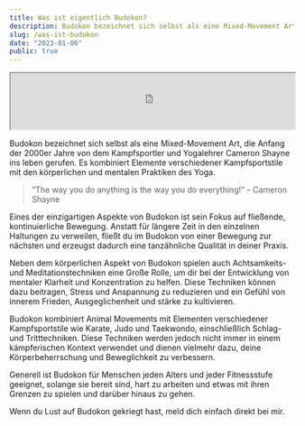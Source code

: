 ```yaml
---
title: Was ist eigentlich Budokon?
description: Budokon bezeichnet sich selbst als eine Mixed-Movement Art, die Anfang der 2000er Jahre von dem Kampfsportler und Yogalehrer Cameron Shayne ins leben gerufen. Es kombiniert Elemente verschiedener Kampfsportstile mit den körperlichen und mentalen Praktiken des Yoga.
slug: /was-ist-budokon
date: "2023-01-06"
public: true
---
```


<div class="iframe-container" align="center" width="container">
<iframe width="100%" height="100vh" src="https://www.youtube.com/embed/SVo1kRQsS8I" title="YouTube video player" frameborder="5" allow="accelerometer; autoplay; clipboard-write; encrypted-media; gyroscope; picture-in-picture" allowfullscreen></iframe>
</div>

Budokon bezeichnet sich selbst als eine Mixed-Movement Art, die Anfang der 2000er Jahre von dem Kampfsportler und Yogalehrer Cameron Shayne ins leben gerufen. Es kombiniert Elemente verschiedener Kampfsportstile mit den körperlichen und mentalen Praktiken des Yoga.

> “The way you do anything is the way you do everything!“ – Cameron Shayne

Eines der einzigartigen Aspekte von Budokon ist sein Fokus auf fließende, kontinuierliche Bewegung. Anstatt für längere Zeit in den einzelnen Haltungen zu verweilen, fließt du im Budokon von einer Bewegung zur nächsten und erzeugst dadurch eine tanzähnliche Qualität in deiner Praxis.

Neben dem körperlichen Aspekt von Budokon spielen auch Achtsamkeits- und Meditationstechniken eine Große Rolle, um dir bei der Entwicklung von mentaler Klarheit und Konzentration zu helfen. Diese Techniken können dazu beitragen, Stress und Anspannung zu reduzieren und ein Gefühl von innerem Frieden, Ausgeglichenheit und stärke zu kultivieren.

Budokon kombiniert Animal Movements mit Elementen verschiedener Kampfsportstile wie Karate, Judo und Taekwondo, einschließlich Schlag- und Tritttechniken. Diese Techniken werden jedoch nicht immer in einem kämpferischen Kontext verwendet und dienen vielmehr dazu, deine Körperbeherrschung und Beweglichkeit zu verbessern.

Generell ist Budokon für Menschen jeden Alters und jeder Fitnessstufe geeignet, solange sie bereit sind, hart zu arbeiten und etwas mit ihren Grenzen zu spielen und darüber hinaus zu gehen.

Wenn du Lust auf Budokon gekriegt hast, meld dich einfach direkt bei mir.
